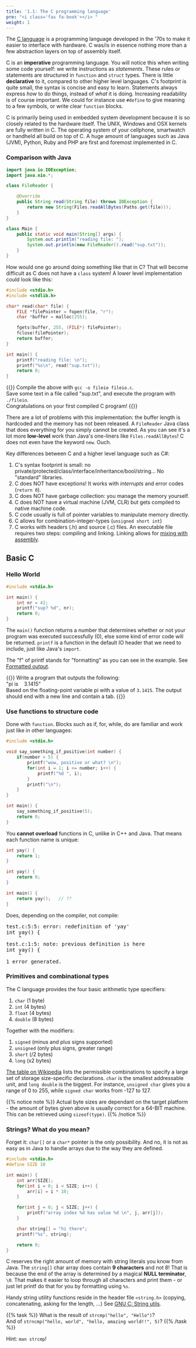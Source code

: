 ```yaml
---
title: '1.1: The C programming language'
pre: "<i class='fas fa-book'></i> "
weight: 1
---
```


The [C language](https://en.wikipedia.org/wiki/C_(programming_language)) is a programming language developed in the '70s to make it easier to interface with hardware. C was/is in essence nothing more than a few abstraction layers on top of assembly itself. 

C is an **imperative** programming language. You will notice this when writing some code yourself: we write instructions as _statements_. These rules or statements are structured in `function` and `struct` types. There is little **declarative** to it, compared to other higher level languages. C's footprint is quite small, the syntax is concise and easy to learn. Statements always express _how_ to do things, instead of _what_ it is doing. Increasing readability is of course important. We could for instance use `#define` to give meaning to a few symbols, or write clear `function` blocks.

C is primarily being used in embedded system development because it is so closely related to the hardware itself. The UNIX, Windows and OSX kernels are fully written in C. The operating system of your cellphone, smartwatch or handheld all build on top of C. A huge amount of languages such as Java (JVM), Python, Ruby and PHP are first and foremost implemented in C.

### Comparison with Java

```java
import java.io.IOException;
import java.nio.*;

class FileReader {

    @Override
    public String read(String file) throws IOException {
        return new String(Files.readAllBytes(Paths.get(file)));
    }
}

class Main {
    public static void main(String[] args) {
        System.out.println("reading file: ");
        System.out.println(new FileReader().read("sup.txt"));
    }
}
```

How would one go around doing something like that in C? That will become difficult as C does not have a `class` system! A lower level implementation could look like this:

```C
#include <stdio.h>
#include <stdlib.h>

char* read(char* file) {
    FILE *filePointer = fopen(file, "r");
    char *buffer = malloc(255);

    fgets(buffer, 255, (FILE*) filePointer);
    fclose(filePointer);
    return buffer;
}

int main() {
    printf("reading file: \n");
    printf("%s\n", read("sup.txt"));
    return 0;
}
```

{{<task>}}
Compile the above with `gcc -o fileio fileio.c`. <br/>
Save some text in a file called "sup.txt", and execute the program with `./fileio`. <br/>
Congratulations on your first compiled C program!
{{</task>}}

There are a lot of problems with this implementation: the buffer length is hardcoded and the memory has not been released. A `FileReader` Java class that does everything for you simply cannot be created. As you can see it's a lot more **low-level** work than Java's one-liners like `Files.readAllBytes`! C does not even have the keyword `new`. Ouch.

Key differences between C and a higher level language such as C#:

1. C's syntax footprint is small: no private/protected/class/interface/inheritance/bool/string... No "standard" libraries.
2. C does NOT have exceptions! It works with _interrupts_ and error codes (`return 0`).
3. C does NOT have garbage collection: you manage the memory yourself.
4. C does NOT have a virtual machine (JVM, CLR) but gets compiled to native machine code.
5. C code usually is full of pointer variables to manipulate memory directly.
6. C allows for combination-integer-types (`unsigned short int`)
7. C works with headers (.h) and source (.c) files. An executable file requires two steps: compiling and linking. Linking allows for [mixing with assembly](https://www.devdungeon.com/content/how-mix-c-and-assembly).

## Basic C

### Hello World

```C
#include <stdio.h>

int main() {
    int nr = 42;
    printf("sup? %d", nr);
    return 0;
}
```


The `main()` function returns a number that determines whether or not your program was executed successfully (0), else some kind of error code will be returned. `printf` is a function in the default IO header that we need to include, just like Java's `import`.

The "f" of printf stands for "formatting" as you can see in the example. See [Formatted output](https://www.gnu.org/software/libc/manual/html_node/Formatted-Output.html).

{{<task>}}
Write a program that outputs the following: <br/>
"pi is&nbsp;&nbsp;&nbsp;&nbsp;3.1415"<br/>
Based on the floating-point variable pi with a value of `3.1415`. The output should end with a new line and contain a tab.
{{</task>}}

### Use functions to structure code

Done with `function`. Blocks such as if, for, while, do are familiar and work just like in other languages:

```C
#include <stdio.h>

void say_something_if_positive(int number) {
    if(number > 5) {
        printf("wow, positive or what? \n");
        for(int i = 1; i <= number; i++) {
            printf("%d ", i);
        }
        printf("\n");
    }
}

int main() {
    say_something_if_positive(5);
    return 0;
}
```

You **cannot overload** functions in C, unlike in C++ and Java. That means each function name is unique:

```C
int yay() {
    return 1;
}

int yay() {
    return 0;
}

int main() {
    return yay();   // ??
}
```

Does, depending on the compiler, not compile:

<pre>
test.c:5:5: error: redefinition of 'yay'
int yay() {
    ^
test.c:1:5: note: previous definition is here
int yay() {
    ^
1 error generated.
</pre>

### Primitives and combinational types

The C language provides the four basic arithmetic type specifiers:

1. `char` (1 byte)
2. `int` (4 bytes)
3. `float` (4 bytes)
4. `double` (8 bytes)

Together with the modifiers:

1. `signed` (minus and plus signs supported)
2. `unsigned` (only plus signs, greater range)
3. `short` (/2 bytes)
4. `long` (x2 bytes)

[The table on Wikipedia](https://en.wikipedia.org/wiki/C_data_types) lists the permissible combinations to specify a large set of storage size-specific declarations. `char` is the smallest addressable unit, and `long double` is the biggest. For instance, `unsigned char` gives you a range of 0 to 255, while `signed char` works from -127 to 127. 

{{% notice note %}}
Actual byte sizes are dependant on the target platform - the amount of bytes given above is usually correct for a 64-BIT machine. This can be retrieved using `sizeof(type)`. 
{{% /notice %}}

### Strings? What do you mean?

Forget it: ``char[]`` or a ``char*`` pointer is the only possibility. And no, it is not as easy as in Java to handle arrays due to the way they are defined.

```C
#include <stdio.h>
#define SIZE 10

int main() {
    int arr[SIZE];
    for(int i = 0; i < SIZE; i++) {
        arr[i] = i * 10;
    }

    for(int j = 0; j < SIZE; j++) {
        printf("array index %d has value %d \n", j, arr[j]);
    }

    char string[] = "hi there";
    printf("%s", string);

    return 0;
}

```

C reserves the right amount of memory with string literals you know from Java. The `string[]` char array does contain **9 characters** and not 8! That is because the end of the array is determined by a magical **NULL terminator**, `\0`. That makes it easier to loop through all characters and print them - or just let printf do that for you by formatting using `%s`.

Handy string utility functions reside in the header file `<string.h>` (copying, concatenating, asking for the length, ...) See [GNU C: String utils](https://www.gnu.org/software/libc/manual/html_node/String-and-Array-Utilities.html).

{{% task %}}
What is the result of `strcmp("hello", "Hello")`? <br/>
And of `strncmp("hello, world", "hello, amazing world!!", 5)`?
{{% /task %}}

Hint: `man strcmp`!
